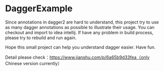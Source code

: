# DaggerExample
Since annotations in dagger2 are hard to understand, this project try to use as many dagger annotations as possible to illustrate their usage. You can checkout and import to idea intellij. If have any problem in build process, please try to rebuild and run again.

Hope this small project can help you understand dagger easier. Have fun.

Detail please check：https://www.jianshu.com/p/6a65b9d33fea（only Chinese version currently）